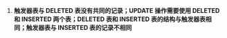 1. **触发器表与 DELETED 表没有共同的记录；UPDATE 操作需要使用 DELETED 和 INSERTED 两个表；DELETED 表和 INSERTED 表的结构与触发器表相同；触发器表与 INSERTED 表的记录不相同**

